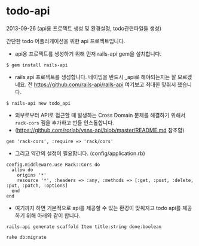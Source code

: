 todo-api
========

2013-09-26 (api용 프로젝트 생성 및 환경설정, todo관련파일들 생성)

간단한 todo 어플리케이션을 위한 api 프로젝트입니다.

* api용 프로젝트를 생성하기 위해 먼저 rails-api gem을 설치합니다. 

```
$ gem install rails-api
```

* rails api 프로젝트를 생성합니다. 네이밍을 반드시 _api로 해야되는지는 잘 모르겠네요. 전 https://github.com/rails-api/rails-api 여기보고 최대한 맞춰서 했습니다.

```
$ rails-api new todo_api
```

* 외부로부터 API로 접근할 때 발생하는 Cross Domain 문제를 해결하기 위해서 `rack-cors` 젬을 추가하고 번들 인스톨합니다. 
* (https://github.com/rorlab/vsns-api/blob/master/README.md 참조함)
```
gem 'rack-cors', :require => 'rack/cors'
```

* 그리고 약간의 설정이 필요합니다. (config/application.rb)

```
config.middleware.use Rack::Cors do
  allow do
    origins '*'
    resource '*', :headers => :any, :methods => [:get, :post, :delete, :put, :patch, :options]
  end
end
```

* 여기까지 하면 기본적으로 api를 제공할 수 있는 환경이 맞춰지고 todo api를 제공하기 위해 아래와 같이 합니다.
```
rails-api generate scaffold Item title:string done:boolean
```
```
rake db:migrate
```